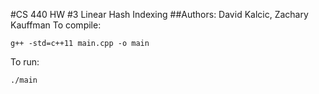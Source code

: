 #CS 440 HW #3 Linear Hash Indexing
##Authors: David Kalcic, Zachary Kauffman
To compile:

`g++ -std=c++11 main.cpp -o main`

To run:

`./main`